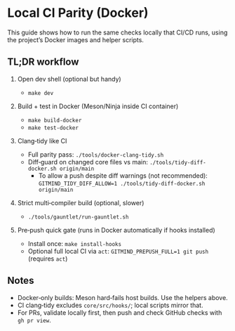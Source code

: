 # Local CI Parity (Docker)

This guide shows how to run the same checks locally that CI/CD runs, using the project’s Docker images and helper scripts.

## TL;DR workflow

1) Open dev shell (optional but handy)
   - `make dev`

2) Build + test in Docker (Meson/Ninja inside CI container)
   - `make build-docker`
   - `make test-docker`

3) Clang‑tidy like CI
   - Full parity pass: `./tools/docker-clang-tidy.sh`
   - Diff‑guard on changed core files vs main: `./tools/tidy-diff-docker.sh origin/main`
     - To allow a push despite diff warnings (not recommended): `GITMIND_TIDY_DIFF_ALLOW=1 ./tools/tidy-diff-docker.sh origin/main`

4) Strict multi‑compiler build (optional, slower)
   - `./tools/gauntlet/run-gauntlet.sh`

5) Pre‑push quick gate (runs in Docker automatically if hooks installed)
   - Install once: `make install-hooks`
   - Optional full local CI via `act`: `GITMIND_PREPUSH_FULL=1 git push` (requires `act`)

## Notes

- Docker‑only builds: Meson hard‑fails host builds. Use the helpers above.
- CI clang‑tidy excludes `core/src/hooks/`; local scripts mirror that.
- For PRs, validate locally first, then push and check GitHub checks with `gh pr view`.

